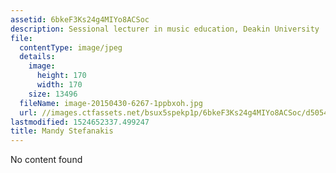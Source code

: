 ```yaml
---
assetid: 6bkeF3Ks24g4MIYo8ACSoc
description: Sessional lecturer in music education, Deakin University
file:
  contentType: image/jpeg
  details:
    image:
      height: 170
      width: 170
    size: 13496
  fileName: image-20150430-6267-1ppbxoh.jpg
  url: //images.ctfassets.net/bsux5spekp1p/6bkeF3Ks24g4MIYo8ACSoc/d505433fd6b8ab50d5e03aa68438b2f5/image-20150430-6267-1ppbxoh.jpg
lastmodified: 1524652337.499247
title: Mandy Stefanakis
---
```

No content found